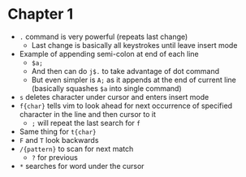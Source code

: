 # Chapter 1

* `.` command is very powerful (repeats last change)
  * Last change is basically all keystrokes until leave insert mode
* Example of appending semi-colon at end of each line
  * `$a;`
  * And then can do `j$.` to take advantage of dot command
  * But even simpler is `A;` as it appends at the end of current line (basically squashes `$a` into single command)
* `s` deletes character under cursor and enters insert mode
* `f{char}` tells vim to look ahead for next occurrence of specified character in the line and then cursor to it
  * `;` will repeat the last search for `f`
* Same thing for `t{char}`
* `F` and `T` look backwards
* `/{pattern}` to scan for next match
  * `?` for previous
* `*` searches for word under the cursor
